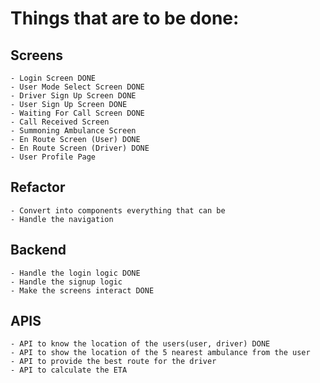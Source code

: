 # Things that are to be done:
## Screens
    - Login Screen DONE
    - User Mode Select Screen DONE
    - Driver Sign Up Screen DONE
    - User Sign Up Screen DONE
    - Waiting For Call Screen DONE
    - Call Received Screen
    - Summoning Ambulance Screen
    - En Route Screen (User) DONE
    - En Route Screen (Driver) DONE
    - User Profile Page
## Refactor
    - Convert into components everything that can be
    - Handle the navigation
## Backend
    - Handle the login logic DONE
    - Handle the signup logic
    - Make the screens interact DONE
## APIS
    - API to know the location of the users(user, driver) DONE
    - API to show the location of the 5 nearest ambulance from the user
    - API to provide the best route for the driver
    - API to calculate the ETA

    
    
